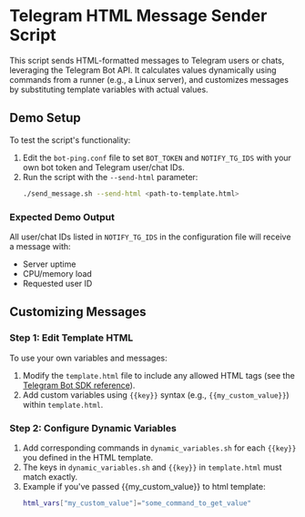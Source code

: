 # Telegram HTML Message Sender Script

This script sends HTML-formatted messages to Telegram users or chats, leveraging the Telegram Bot API. It calculates values dynamically using commands from a runner (e.g., a Linux server), and customizes messages by substituting template variables with actual values.

## Demo Setup
To test the script's functionality:
1. Edit the `bot-ping.conf` file to set `BOT_TOKEN` and `NOTIFY_TG_IDS` with your own bot token and Telegram user/chat IDs.
2. Run the script with the `--send-html` parameter:
    ```bash
    ./send_message.sh --send-html <path-to-template.html>
    ```

### Expected Demo Output
All user/chat IDs listed in `NOTIFY_TG_IDS` in the configuration file will receive a message with:
- Server uptime
- CPU/memory load
- Requested user ID

## Customizing Messages

### Step 1: Edit Template HTML
To use your own variables and messages:
1. Modify the `template.html` file to include any allowed HTML tags (see the [Telegram Bot SDK reference](https://telegram-bot-sdk.readme.io/reference/sendmessage#html-style)).
2. Add custom variables using `{{key}}` syntax (e.g., `{{my_custom_value}}`) within `template.html`.

### Step 2: Configure Dynamic Variables
1. Add corresponding commands in `dynamic_variables.sh` for each `{{key}}` you defined in the HTML template. 
2. The keys in `dynamic_variables.sh` and `{{key}}` in `template.html` must match exactly.
3. Example if you've passed {{my_custom_value}} to html template:
   ```bash
   html_vars["my_custom_value"]="some_command_to_get_value"

